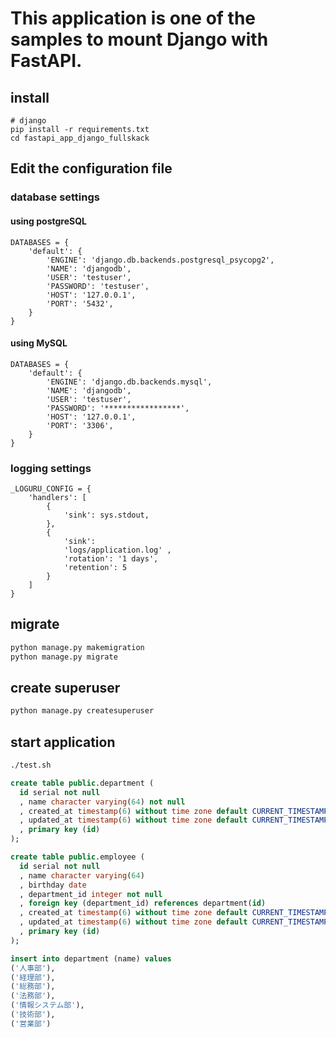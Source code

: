 # This application is one of the samples to mount Django with FastAPI.

## install

```shell
# django
pip install -r requirements.txt
cd fastapi_app_django_fullskack
```

## Edit the configuration file

### database settings

#### using postgreSQL

```python: fastapi_app_django_fullskack/settings.py
DATABASES = {
    'default': {
        'ENGINE': 'django.db.backends.postgresql_psycopg2',
        'NAME': 'djangodb',
        'USER': 'testuser',
        'PASSWORD': 'testuser', 
        'HOST': '127.0.0.1',
        'PORT': '5432',        
    }
}
```

#### using MySQL

```python: fastapi_app_django_fullskack/settings.py
DATABASES = {
    'default': {
        'ENGINE': 'django.db.backends.mysql',
        'NAME': 'djangodb',
        'USER': 'testuser',
        'PASSWORD': '*****************',
        'HOST': '127.0.0.1',
        'PORT': '3306',
    }
}
```

### logging settings

```python: apis/logging_settings.py
_LOGURU_CONFIG = {
    'handlers': [
        {
            'sink': sys.stdout, 
        },
        {
            'sink': 
            'logs/application.log' , 
            'rotation': '1 days', 
            'retention': 5
        }
    ]
}
```

## migrate

```bash
python manage.py makemigration
python manage.py migrate

```

## create superuser

```bash
python manage.py createsuperuser
```

## start application

```bash
./test.sh
```

```sql
create table public.department (
  id serial not null
  , name character varying(64) not null
  , created_at timestamp(6) without time zone default CURRENT_TIMESTAMP not null
  , updated_at timestamp(6) without time zone default CURRENT_TIMESTAMP not null
  , primary key (id)
);

create table public.employee (
  id serial not null
  , name character varying(64)
  , birthday date
  , department_id integer not null
  , foreign key (department_id) references department(id)
  , created_at timestamp(6) without time zone default CURRENT_TIMESTAMP not null
  , updated_at timestamp(6) without time zone default CURRENT_TIMESTAMP not null
  , primary key (id)
);

insert into department (name) values 
('人事部'),
('経理部'),
('総務部'),
('法務部'),
('情報システム部'),
('技術部'),
('営業部')

```
